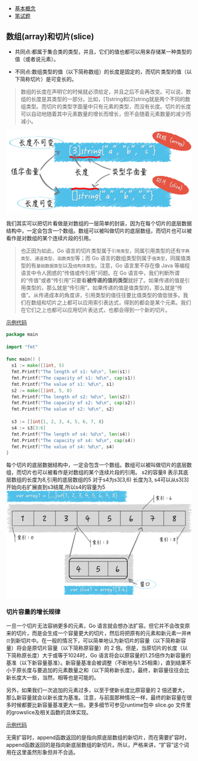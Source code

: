 #

* [基本概念](#数组(array)和切片(slice))
* [笔试题](./code/array/array_slice_test.go)

## 数组(array)和切片(slice)

* 共同点:都属于集合类的类型，并且，它们的值也都可以用来存储某一种类型的值（或者说元素）。

* 不同点:数组类型的值（以下简称数组）的长度是固定的，而切片类型的值（以下简称切片）是可变长的。

> 数组的长度在声明它的时候就必须给定，并且之后不会再改变。可以说，数组的长度是其类型的一部分。比如，[1]string和[2]string就是两个不同的数组类型。而切片的类型字面量中只有元素的类型，而没有长度。切片的长度可以自动地随着其中元素数量的增长而增长，但不会随着元素数量的减少而减小。

![数组和切片](./resource/数组和切片.png)

我们其实可以把切片看做是对数组的一层简单的封装，因为在每个切片的底层数据结构中，一定会包含一个数组。数组可以被叫做切片的底层数组，而切片也可以被看作是对数组的某个连续片段的引用。

> 也正因为如此，Go 语言的切片类型属于`引用类型`，同属引用类型的还有`字典类型`、`通道类型`、`函数类型`等；而 Go 语言的数组类型则属于`值类型`，同属值类型的有`基础数据类型`以及`结构体类型`。注意，Go 语言里不存在像 Java 等编程语言中令人困惑的“传值或传引用”问题。在 Go 语言中，我们判断所谓的“传值”或者“传引用”只要看**被传递的值的类型**就好了。如果传递的值是引用类型的，那么就是“传引用”。如果传递的值是值类型的，那么就是“传值”。从传递成本的角度讲，引用类型的值往往要比值类型的值低很多。我们在数组和切片之上都可以应用索引表达式，得到的都会是某个元素。我们在它们之上也都可以应用切片表达式，也都会得到一个新的切片。

[示例代码](./code/array/array_slice_test.go)

```go
package main

import "fmt"

func main() {
  s1 := make([]int, 5)
  fmt.Printf("The length of s1: %d\n", len(s1))
  fmt.Printf("The capacity of s1: %d\n", cap(s1))
  fmt.Printf("The value of s1: %d\n", s1)
  s2 := make([]int, 5, 8)
  fmt.Printf("The length of s2: %d\n", len(s2))
  fmt.Printf("The capacity of s2: %d\n", cap(s2))
  fmt.Printf("The value of s2: %d\n", s2)

  s3 := []int{1, 2, 3, 4, 5, 6, 7, 8}
  s4 := s3[3:6]
  fmt.Printf("The length of s4: %d\n", len(s4))
  fmt.Printf("The capacity of s4: %d\n", cap(s4))
  fmt.Printf("The value of s4: %d\n", s4)
}
```

每个切片的底层数据结构中，一定会包含一个数组。数组可以被叫做切片的底层数组，而切片也可以被看作是对数组的某个连续片段的引用。
s2的容量8 表示其底层数组的长度为8,引用的底层数组的5
对于s4为s3[3,6) 长度为3, s4可以从s3[3]开始向右扩展直到s3结尾,所以s4的容量为5
![切片数组关系](./resource/数组切片关系.png)

### 切片容量的增长规律

一旦一个切片无法容纳更多的元素，Go 语言就会想办法扩容。但它并不会改变原来的切片，而是会生成一个容量更大的切片，然后将把原有的元素和新元素一并`拷贝`到新切片中。在一般的情况下，可以简单地认为新切片的容量（以下简称新容量）将会是原切片容量（以下简称原容量）的 2 倍。但是，当原切片的长度（以下简称原长度）大于或等于1024时，Go 语言将会以原容量的1.25倍作为新容量的基准（以下新容量基准）。新容量基准会被调整（不断地与1.25相乘），直到结果不小于原长度与要追加的元素数量之和（以下简称新长度）。最终，新容量往往会比新长度大一些，当然，相等也是可能的。

另外，如果我们一次追加的元素过多，以至于使新长度比原容量的 2 倍还要大，那么新容量就会以新长度为基准。注意，与前面那种情况一样，最终的新容量在很多时候都要比新容量基准更大一些。更多细节可参见runtime包中 slice.go 文件里的growslice及相关函数的具体实现。

[示例代码](./code/array/array_slice_test.go)

无需扩容时，append函数返回的是指向原底层数组的新切片，而在需要扩容时，append函数返回的是指向新底层数组的新切片。所以，严格来讲，“扩容”这个词用在这里虽然形象但并不合适。
